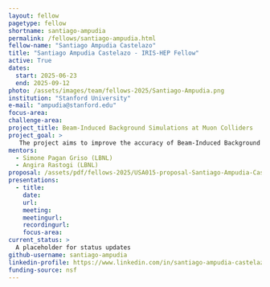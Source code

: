 ```yaml
---
layout: fellow
pagetype: fellow
shortname: santiago-ampudia
permalink: /fellows/santiago-ampudia.html
fellow-name: "Santiago Ampudia Castelazo"
title: "Santiago Ampudia Castelazo - IRIS-HEP Fellow"
active: True
dates:
  start: 2025-06-23
  end: 2025-09-12
photo: /assets/images/team/fellows-2025/Santiago-Ampudia.png
institution: "Stanford University"
e-mail: "ampudia@stanford.edu"
focus-area:
challenge-area:
project_title: Beam-Induced Background Simulations at Muon Colliders
project_goal: >
   The project aims to improve the accuracy of Beam-Induced Background (BIB) simulations at muon colliders by tracking parent muon information and grouping decay products accordingly, preserving essential correlations and asymmetries. It will develop a generative neural network to model and synthetically reproduce high-dimensional BIB events, enabling more reliable background estimates for detector design and physics studies.
mentors:
  - Simone Pagan Griso (LBNL)
  - Angira Rastogi (LBNL)
proposal: /assets/pdf/fellows-2025/USA015-proposal-Santiago-Ampudia-Castelazo.pdf
presentations:
  - title:
    date:
    url:
    meeting:
    meetingurl:
    recordingurl:
    focus-area:
current_status: >
  A placeholder for status updates
github-username: santiago-ampudia
linkedin-profile: https://www.linkedin.com/in/santiago-ampudia-castelazo-1804741b8/
funding-source: nsf
---
```

